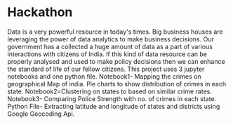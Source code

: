 # Hackathon
Data is a very powerful resource in today's times. Big business houses are leveraging the power of data analytics to make business decisions.
Our government has a collected a huge amount of data as a part of various interactions with citizens of India. If this kind of data resource can
be properly analysed and used to make policy decisions then we can enhance the standard of life of our fellow citizens.
This project uses 3 jupyter notebooks and one python file.
Notebook1- Mapping the crimes on geographical Map of india. Pie charts to show distribution of crimes in each state.
Notebook2=Clustering on states to based on similar crime rates.
Notebook3- Comparing Police Strength with no. of crimes in each state.
Python File- Extracting latitude and longitude of states and districts using Google Geocoding Api.
